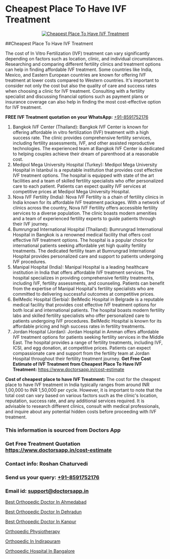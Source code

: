 # Cheapest Place To Have IVF Treatment

<p align="center">
  <a href="https://doctorsapp.in/treatment/ivf-treatment">
    <img src="https://doctorsapp.co.in/uploads/treatment_image/ICSI.jpg" alt="Cheapest Place To Have IVF Treatment">
  </a>
</p>
##Cheapest Place To Have IVF Treatment

The cost of In Vitro Fertilization (IVF) treatment can vary significantly depending on factors such as location, clinic, and individual circumstances. Researching and comparing different fertility clinics and treatment options can help in finding affordable IVF treatment. Some countries like India, Mexico, and Eastern European countries are known for offering IVF treatment at lower costs compared to Western countries. It's important to consider not only the cost but also the quality of care and success rates when choosing a clinic for IVF treatment. Consulting with a fertility specialist and discussing financial options such as payment plans or insurance coverage can also help in finding the most cost-effective option for IVF treatment.

**FREE IVF Treatment quotation on your WhatsApp:**  [+91-8591752176](https://api.whatsapp.com/send?phone=8591752176)

1) Bangkok IVF Center (Thailand): Bangkok IVF Center is known for offering affordable in vitro fertilization (IVF) treatment with a high success rate. The clinic provides comprehensive fertility services, including fertility assessments, IVF, and other assisted reproductive technologies. The experienced team at Bangkok IVF Center is dedicated to helping couples achieve their dream of parenthood at a reasonable cost.
2) Medipol Mega University Hospital (Turkey): Medipol Mega University Hospital in Istanbul is a reputable institution that provides cost effective IVF treatment options. The hospital is equipped with state of the art facilities and a team of skilled fertility specialists who offer personalized care to each patient. Patients can expect quality IVF services at competitive prices at Medipol Mega University Hospital.
3) Nova IVF Fertility (India): Nova IVF Fertility is a chain of fertility clinics in India known for its affordable IVF treatment packages. With a network of clinics across the country, Nova IVF Fertility offers accessible fertility services to a diverse population. The clinic boasts modern amenities and a team of experienced fertility experts to guide patients through their IVF journey.
4) Bumrungrad International Hospital (Thailand): Bumrungrad International Hospital in Bangkok is a renowned medical facility that offers cost effective IVF treatment options. The hospital is a popular choice for international patients seeking affordable yet high quality fertility treatments. The dedicated fertility team at Bumrungrad International Hospital provides personalized care and support to patients undergoing IVF procedures.
5) Manipal Hospital (India): Manipal Hospital is a leading healthcare institution in India that offers affordable IVF treatment services. The hospital specializes in providing comprehensive fertility treatments, including IVF, fertility assessments, and counseling. Patients can benefit from the expertise of Manipal Hospital's fertility specialists who are committed to delivering successful outcomes at competitive prices.
6) BelMedic Hospital (Serbia): BelMedic Hospital in Belgrade is a reputable medical facility that provides cost effective IVF treatment options for both local and international patients. The hospital boasts modern fertility labs and skilled fertility specialists who offer personalized care to patients undergoing IVF procedures. BelMedic Hospital is known for its affordable pricing and high success rates in fertility treatments.
7) Jordan Hospital (Jordan): Jordan Hospital in Amman offers affordable IVF treatment options for patients seeking fertility services in the Middle East. The hospital provides a range of fertility treatments, including IVF, ICSI, and egg donation, at competitive prices. Patients can expect compassionate care and support from the fertility team at Jordan Hospital throughout their fertility treatment journey.
**Get Free Cost Estimate of IVF Treatment from Cheapest Place To Have IVF Treatment:** https://www.doctorsapp.in/cost-estimate

**Cost of cheapest place to have IVF Treatment:**
The cost for the cheapest place to have IVF treatment in India typically ranges from around INR 1,00,000 to INR 1,50,000 per cycle. However, it is important to note that the total cost can vary based on various factors such as the clinic's location, reputation, success rate, and any additional services required. It is advisable to research different clinics, consult with medical professionals, and inquire about any potential hidden costs before proceeding with IVF treatment.

### This information is sourced from Doctors App 
### Get Free Treatment Quotation https://www.doctorsapp.in/cost-estimate
### Contact info: Roshan Chaturvedi 
### Send us your query: [+91-8591752176](https://api.whatsapp.com/send?phone=8591752176) 
### Email id: support@doctorsapp.in

[Best Orthopedic Doctor In Ahmedabad](https://www.linkedin.com/pulse/best-orthopedic-doctor-ahmedabad-knee-replacement-treatment-8xqre?trackingId=x6ZLELIu7gAnV%2Ft6Ew%2Bi6A%3D%3D&lipi=urn%3Ali%3Apage%3Ad_flagship3_company_admin%3BII%2FSNcWiSiigR90SV5cfEQ%3D%3D)

[Best Orthopedic Doctor In Dehradun](https://www.linkedin.com/pulse/best-orthopedic-doctor-dehradun-doctorsapp-khulna-i7hhe?trackingId=Piz%2B96U32rf0DYTgBcsP%2Bg%3D%3D&lipi=urn%3Ali%3Apage%3Ad_flagship3_company_admin%3BEfzsr1%2BmQ6eR1XkJR7MU1A%3D%3D)

[Best Orthopedic Doctor In Kanpur](https://medium.com/@vimalrana22/best-orthopedic-doctor-in-kanpur-29a81a7eb859)

[Orthopedic Physiotherapy](https://medium.com/@vimalrana22/orthopedic-physiotherapy-591046fcb03b)

[Orthopedic In Indirapuram](https://doctors-apps.github.io/doctorsapp/orthopedic-in-indirapuram)

[Orthopedic Hospital In Bangalore](https://doctors-apps.github.io/doctorsapp/orthopedic-hospital-in-bangalore)

